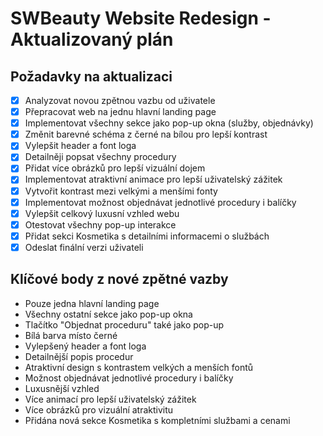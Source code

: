 # SWBeauty Website Redesign - Aktualizovaný plán

## Požadavky na aktualizaci
- [x] Analyzovat novou zpětnou vazbu od uživatele
- [x] Přepracovat web na jednu hlavní landing page
- [x] Implementovat všechny sekce jako pop-up okna (služby, objednávky)
- [x] Změnit barevné schéma z černé na bílou pro lepší kontrast
- [x] Vylepšit header a font loga
- [x] Detailněji popsat všechny procedury
- [x] Přidat více obrázků pro lepší vizuální dojem
- [x] Implementovat atraktivní animace pro lepší uživatelský zážitek
- [x] Vytvořit kontrast mezi velkými a menšími fonty
- [x] Implementovat možnost objednávat jednotlivé procedury i balíčky
- [x] Vylepšit celkový luxusní vzhled webu
- [x] Otestovat všechny pop-up interakce
- [x] Přidat sekci Kosmetika s detailními informacemi o službách
- [x] Odeslat finální verzi uživateli

## Klíčové body z nové zpětné vazby
- Pouze jedna hlavní landing page
- Všechny ostatní sekce jako pop-up okna
- Tlačítko "Objednat proceduru" také jako pop-up
- Bílá barva místo černé
- Vylepšený header a font loga
- Detailnější popis procedur
- Atraktivní design s kontrastem velkých a menších fontů
- Možnost objednávat jednotlivé procedury i balíčky
- Luxusnější vzhled
- Více animací pro lepší uživatelský zážitek
- Více obrázků pro vizuální atraktivitu
- Přidána nová sekce Kosmetika s kompletními službami a cenami
